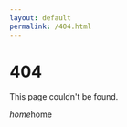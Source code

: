 ```yaml
---
layout: default
permalink: /404.html
---
```


# 404

This page couldn't be found.


<a href="{{ site.url }}" class="waves-effect waves-light btn" style="text-decoration: none"><i class="material-icons left">home</i>home</a>

